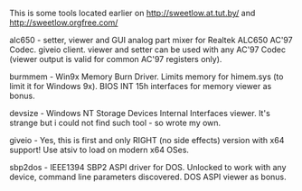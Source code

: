 This is some tools located earlier on http://sweetlow.at.tut.by/ and http://sweetlow.orgfree.com/

alc650 - setter, viewer and GUI analog part mixer for Realtek ALC650 AC'97 Codec. giveio client. viewer and setter can be used with any AC'97 Codec (viewer output is valid for common AC'97 registers only).

burmmem - Win9x Memory Burn Driver. Limits memory for himem.sys (to limit it for Windows 9x). BIOS INT 15h interfaces for memory viewer as bonus.

devsize - Windows NT Storage Devices Internal Interfaces viewer. It's strange but i could not find such tool - so wrote my own.

giveio - Yes, this is first and only RIGHT (no side effects) version with x64 support! Use atsiv to load on modern x64 OSes.

sbp2dos - IEEE1394 SBP2 ASPI driver for DOS. Unlocked to work with any device, command line parameters discovered. DOS ASPI viewer as bonus.
